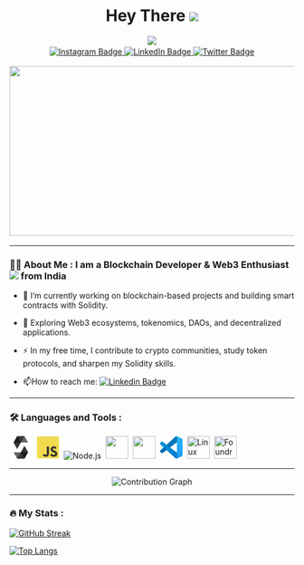 <h1 align="center">
  Hey There
  <img src="https://media.giphy.com/media/hvRJCLFzcasrR4ia7z/giphy.gif" width="30px"/>
</h1>

<div id="header" align="center">
  <img src="https://media.giphy.com/media/M9gbBd9nbDrOTu1Mqx/giphy.gif" width="100"/>
</div>
<div id="badges" align="center">
  <a href="https://www.instagram.com/_simply.hilm">
    <img src="https://img.shields.io/badge/Instagram-blue?style=for-the-badge&logo=instagram&logoColor=white" alt="Instagram Badge"/>
  </a>
  <a href="https://www.linkedin.com/in/hilmi-kt/">
    <img src="https://img.shields.io/badge/LinkedIn-blue?logo=linkedin&logoColor=white&style=for-the-badge" alt="LinkedIn Badge"/>
  </a>
  <a href="https://twitter.com/_hilmikt">
    <img src="https://img.shields.io/badge/Twitter-blue?style=for-the-badge&logo=twitter&logoColor=white" alt="Twitter Badge"/>
  </a>
</div>
<div id="badges" align="center">
  <img src="https://komarev.com/ghpvc/?username=hilmikt&style=flat-square&color=blue" alt=""/>
</div>

<div align="center">
  <img src="https://media.giphy.com/media/dWesBcTLavkZuG35MI/giphy.gif" width="600" height="300"/>
</div>

---

### 👨‍💻 About Me : I am a Blockchain Developer & Web3 Enthusiast <img src="https://media.giphy.com/media/WUlplcMpOCEmTGBtBW/giphy.gif" width="30"> from India

- :telescope: I’m currently working on blockchain-based projects and building smart contracts with Solidity.

- :seedling: Exploring Web3 ecosystems, tokenomics, DAOs, and decentralized applications.

- :zap: In my free time, I contribute to crypto communities, study token protocols, and sharpen my Solidity skills.
  
- :mailbox:How to reach me: [![Linkedin Badge](https://img.shields.io/badge/-LinkedIn-blue?style=flat&logo=Linkedin&logoColor=white)](https://www.linkedin.com/in/hilmi-kt/)

---

### :hammer_and_wrench: Languages and Tools :
<div>
  <img src="https://github.com/devicons/devicon/blob/master/icons/solidity/solidity-original.svg" title="Solidity" alt="" width="40" height="40"/>&nbsp;
  <img src="https://github.com/devicons/devicon/blob/master/icons/javascript/javascript-original.svg" title="JS" alt="" width="40" height="40"/>&nbsp;
  <img src="https://cdn.jsdelivr.net/gh/devicons/devicon/icons/nodejs/nodejs-original.svg" title="Node.js" alt="Node.js" width="40" height="40"/>&nbsp;
  <img src="https://cdn.jsdelivr.net/gh/devicons/devicon/icons/hardhat/hardhat-original.svg" title="Hardhat" alt="" width="40" height="40"/>&nbsp;
  <img src="https://cdn.jsdelivr.net/gh/devicons/devicon/icons/git/git-original.svg" title="Git" alt="" width="40" height="40"/>&nbsp;
  <img src="https://github.com/devicons/devicon/blob/master/icons/vscode/vscode-original.svg" title="VSCode" alt="VS" width="40" height="40"/>&nbsp;
  <img src="https://cdn.jsdelivr.net/gh/devicons/devicon/icons/linux/linux-original.svg" title="Linux" width="40" height="40"/>&nbsp;
  <img src="https://avatars.githubusercontent.com/u/37719664?s=200&v=4" title="Foundry" width="40" height="40"/>&nbsp;
</div>

---

<div align="center">
  <img src="https://github-readme-activity-graph.vercel.app/graph?username=hilmikt&theme=high-contrast&hide_border=true&area=true&point=FF0000&area_color=FF0000&line=FF0000" alt="Contribution Graph" />
</div>

---

### :fire: My Stats :
[![GitHub Streak](https://streak-stats.demolab.com?user=hilmikt&theme=tokyonight&hide_border=true&border_radius=4.8)](https://git.io/streak-stats)

[![Top Langs](https://github-readme-stats.vercel.app/api/top-langs/?username=hilmikt&layout=compact&theme=vision-friendly-dark)](https://github.com/anuraghazra/github-readme-stats)
